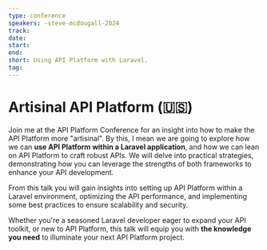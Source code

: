 ```yaml
---
type: conference
speakers: -steve-mcdougall-2024 
track: 
date: 
start: 
end: 
short: Using API Platform with Laravel. 
tag: 
---
```


# Artisinal API Platform (🇺🇸)

Join me at the API Platform Conference for an insight into how to make the API Platform more "artisinal". By this, I mean we are going to explore how we can **use API Platform within a Laravel application**, and how we can lean on API Platform to craft robust APIs. We will delve into practical strategies, demonstrating how you can leverage the strengths of both frameworks to enhance your API development. 

From this talk you will gain insights into setting up API Platform within a Laravel environment, optimizing the API performance, and implementing some best practices to ensure scalability and security. 

Whether you're a seasoned Laravel developer eager to expand your API toolkit, or new to API Platform, this talk will equip you with **the knowledge you need** to illuminate your next API Platform project.

